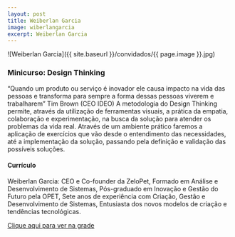 ```yaml
---
layout: post
title: Weiberlan Garcia 
image: wiberlangarcia
excerpt: Weiberlan Garcia 
---
```


![Weiberlan Garcia]({{ site.baseurl }}/convidados/{{ page.image }}.jpg)

### Minicurso: Design Thinking

“Quando um produto ou serviço é inovador ele causa impacto na vida das pessoas e transforma para sempre a forma dessas pessoas viverem e trabalharem” Tim Brown (CEO IDEO) A metodologia do Design Thinking permite, através da utilização de ferramentas visuais, a prática da empatia, colaboração e experimentação, na busca da solução para atender os problemas da vida real. Através de um ambiente prático faremos a aplicação de exercícios que vão desde o entendimento das necessidades, até a implementação da solução, passando pela definição e validação das possíveis soluções. 

#### Currículo
Weiberlan Garcia: CEO e Co-founder da ZeloPet, Formado em Análise e Desenvolvimento de Sistemas, Pós-graduado em Inovação e Gestão do Futuro pela OPET, Sete anos de experiência com Criação, Gestão e Desenvolvimento de Sistemas, Entusiasta dos novos modelos de criação e tendências tecnológicas. 

[Clique aqui para ver na grade](https://ftsl.websiteseguro.com/ftsl9/grade/detail.html?pid=305)

